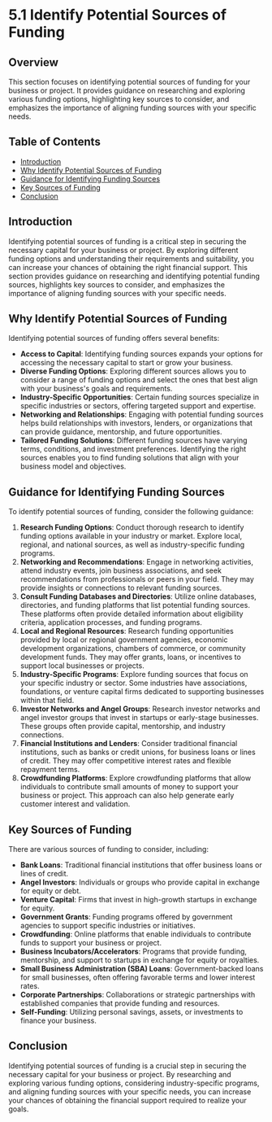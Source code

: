 # 5.1 Identify Potential Sources of Funding

## Overview
This section focuses on identifying potential sources of funding for your business or project. It provides guidance on researching and exploring various funding options, highlighting key sources to consider, and emphasizes the importance of aligning funding sources with your specific needs.

## Table of Contents
- [Introduction](#introduction)
- [Why Identify Potential Sources of Funding](#why-identify-potential-sources-of-funding)
- [Guidance for Identifying Funding Sources](#guidance-for-identifying-funding-sources)
- [Key Sources of Funding](#key-sources-of-funding)
- [Conclusion](#conclusion)

## Introduction
Identifying potential sources of funding is a critical step in securing the necessary capital for your business or project. By exploring different funding options and understanding their requirements and suitability, you can increase your chances of obtaining the right financial support. This section provides guidance on researching and identifying potential funding sources, highlights key sources to consider, and emphasizes the importance of aligning funding sources with your specific needs.

## Why Identify Potential Sources of Funding
Identifying potential sources of funding offers several benefits:
- **Access to Capital**: Identifying funding sources expands your options for accessing the necessary capital to start or grow your business.
- **Diverse Funding Options**: Exploring different sources allows you to consider a range of funding options and select the ones that best align with your business's goals and requirements.
- **Industry-Specific Opportunities**: Certain funding sources specialize in specific industries or sectors, offering targeted support and expertise.
- **Networking and Relationships**: Engaging with potential funding sources helps build relationships with investors, lenders, or organizations that can provide guidance, mentorship, and future opportunities.
- **Tailored Funding Solutions**: Different funding sources have varying terms, conditions, and investment preferences. Identifying the right sources enables you to find funding solutions that align with your business model and objectives.

## Guidance for Identifying Funding Sources
To identify potential sources of funding, consider the following guidance:
1. **Research Funding Options**: Conduct thorough research to identify funding options available in your industry or market. Explore local, regional, and national sources, as well as industry-specific funding programs.
2. **Networking and Recommendations**: Engage in networking activities, attend industry events, join business associations, and seek recommendations from professionals or peers in your field. They may provide insights or connections to relevant funding sources.
3. **Consult Funding Databases and Directories**: Utilize online databases, directories, and funding platforms that list potential funding sources. These platforms often provide detailed information about eligibility criteria, application processes, and funding programs.
4. **Local and Regional Resources**: Research funding opportunities provided by local or regional government agencies, economic development organizations, chambers of commerce, or community development funds. They may offer grants, loans, or incentives to support local businesses or projects.
5. **Industry-Specific Programs**: Explore funding sources that focus on your specific industry or sector. Some industries have associations, foundations, or venture capital firms dedicated to supporting businesses within that field.
6. **Investor Networks and Angel Groups**: Research investor networks and angel investor groups that invest in startups or early-stage businesses. These groups often provide capital, mentorship, and industry connections.
7. **Financial Institutions and Lenders**: Consider traditional financial institutions, such as banks or credit unions, for business loans or lines of credit. They may offer competitive interest rates and flexible repayment terms.
8. **Crowdfunding Platforms**: Explore crowdfunding platforms that allow individuals to contribute small amounts of money to support your business or project. This approach can also help generate early customer interest and validation.

## Key Sources of Funding
There are various sources of funding to consider, including:
- **Bank Loans**: Traditional financial institutions that offer business loans or lines of credit.
- **Angel Investors**: Individuals or groups who provide capital in exchange for equity or debt.
- **Venture Capital**: Firms that invest in high-growth startups in exchange for equity.
- **Government Grants**: Funding programs offered by government agencies to support specific industries or initiatives.
- **Crowdfunding**: Online platforms that enable individuals to contribute funds to support your business or project.
- **Business Incubators/Accelerators**: Programs that provide funding, mentorship, and support to startups in exchange for equity or royalties.
- **Small Business Administration (SBA) Loans**: Government-backed loans for small businesses, often offering favorable terms and lower interest rates.
- **Corporate Partnerships**: Collaborations or strategic partnerships with established companies that provide funding and resources.
- **Self-Funding**: Utilizing personal savings, assets, or investments to finance your business.

## Conclusion
Identifying potential sources of funding is a crucial step in securing the necessary capital for your business or project. By researching and exploring various funding options, considering industry-specific programs, and aligning funding sources with your specific needs, you can increase your chances of obtaining the financial support required to realize your goals.
